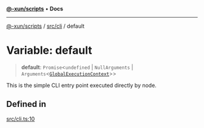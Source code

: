 [**@-xun/scripts**](../../../README.md) • **Docs**

***

[@-xun/scripts](../../../README.md) / [src/cli](../README.md) / default

# Variable: default

> **default**: `Promise`\<`undefined` \| `NullArguments` \| `Arguments`\<[`GlobalExecutionContext`](../../configure/type-aliases/GlobalExecutionContext.md)\>\>

This is the simple CLI entry point executed directly by node.

## Defined in

[src/cli.ts:10](https://github.com/Xunnamius/xscripts/blob/57333eb95500d47b37fb5be30901f27ce55d7211/src/cli.ts#L10)

